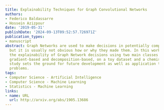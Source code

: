 ```yaml
---
title: Explainability Techniques for Graph Convolutional Networks
authors:
- Federico Baldassarre
- Hossein Azizpour
date: '2019-05-31'
publishDate: '2024-09-13T09:52:57.726971Z'
publication_types:
- manuscript
abstract: Graph Networks are used to make decisions in potentially complex scenarios
  but it is usually not obvious how or why they made them. In this work, we study
  the explainability of Graph Network decisions using two main classes of techniques,
  gradient-based and decomposition-based, on a toy dataset and a chemistry task. Our
  study sets the ground for future development as well as application to real-world
  problems.
tags:
- Computer Science - Artificial Intelligence
- Computer Science - Machine Learning
- Statistics - Machine Learning
links:
- name: URL
  url: http://arxiv.org/abs/1905.13686
---
```


